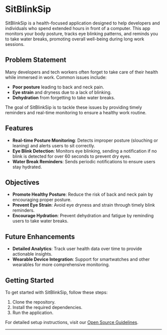 # SitBlinkSip

SitBlinkSip is a health-focused application designed to help developers and individuals who spend extended hours in front of a computer. This app monitors your body posture, tracks eye blinking patterns, and reminds you to take water breaks, promoting overall well-being during long work sessions.

## Problem Statement

Many developers and tech workers often forget to take care of their health while immersed in work. Common issues include:

- **Poor posture** leading to back and neck pain.
- **Eye strain** and dryness due to a lack of blinking.
- **Dehydration** from forgetting to take water breaks.

The goal of SitBlinkSip is to tackle these issues by providing timely reminders and real-time monitoring to ensure a healthy work routine.

## Features

- **Real-time Posture Monitoring**: Detects improper posture (slouching or leaning) and alerts users to sit correctly.
- **Eye Blink Detection**: Monitors eye blinking, sending a notification if no blink is detected for over 60 seconds to prevent dry eyes.
- **Water Break Reminders**: Sends periodic notifications to ensure users stay hydrated.

## Objectives

- **Promote Healthy Posture**: Reduce the risk of back and neck pain by encouraging proper posture.
- **Prevent Eye Strain**: Avoid eye dryness and strain through timely blink reminders.
- **Encourage Hydration**: Prevent dehydration and fatigue by reminding users to take water breaks.

## Future Enhancements

- **Detailed Analytics**: Track user health data over time to provide actionable insights.
- **Wearable Device Integration**: Support for smartwatches and other wearables for more comprehensive monitoring.

## Getting Started

To get started with SitBlinkSip, follow these steps:

1. Clone the repository.
2. Install the required dependencies.
3. Run the application.

For detailed setup instructions, visit our [Open Source Guidelines](./CONTRIBUTING.md).

---

